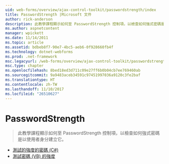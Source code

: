 ```yaml
---
uid: web-forms/overview/ajax-control-toolkit/passwordstrength/index
title: PasswordStrength |Microsoft 文件
author: rick-anderson
description: 此教學課程顯示如何至 PasswordStrength 控制項，以檢查如何強式密碼是以使用者身分建立它。
ms.author: aspnetcontent
manager: wpickett
ms.date: 11/14/2011
ms.topic: article
ms.assetid: bdbeb8f7-90e7-4bc5-aeb6-0f928660fb4f
ms.technology: dotnet-webforms
ms.prod: .net-framework
msc.legacyurl: /web-forms/overview/ajax-control-toolkit/passwordstrength
msc.type: chapter
ms.openlocfilehash: 8bed18ed3d711c09e27ff6b0b04cb7ee769460ab
ms.sourcegitcommit: 9a9483aceb34591c97451997036a9120c3fe2baf
ms.translationtype: HT
ms.contentlocale: zh-TW
ms.lasthandoff: 11/10/2017
ms.locfileid: "26510627"
---
```

<a name="passwordstrength"></a>PasswordStrength
====================
> 此教學課程顯示如何至 PasswordStrength 控制項，以檢查如何強式密碼是以使用者身分建立它。


- [測試的強度的密碼 (C#)](testing-the-strength-of-a-password-cs.md)
- [測試密碼 (VB) 的強度](testing-the-strength-of-a-password-vb.md)
